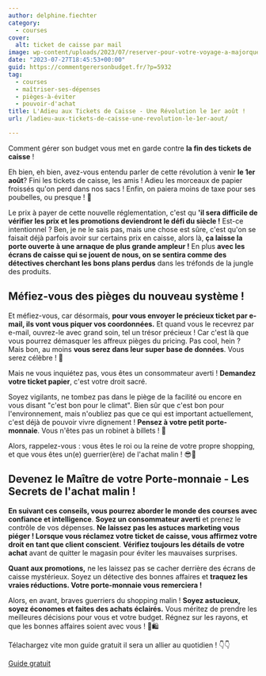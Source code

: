 ```yaml
---
author: delphine.fiechter
category:
  - courses
cover:
  alt: ticket de caisse par mail
image: wp-content/uploads/2023/07/reserver-pour-votre-voyage-a-majorque-1.png
date: "2023-07-27T18:45:53+00:00"
guid: https://commentgerersonbudget.fr/?p=5932
tag:
  - courses
  - maîtriser-ses-dépenses
  - pièges-à-éviter
  - pouvoir-d'achat
title: L'Adieu aux Tickets de Caisse - Une Révolution le 1er août !
url: /ladieu-aux-tickets-de-caisse-une-revolution-le-1er-aout/

---
```

Comment gérer son budget vous met en garde contre **la fin des tickets de caisse** !

Eh bien, eh bien, avez-vous entendu parler de cette révolution à venir **le 1er août**? Fini les tickets de caisse, les amis ! Adieu les morceaux de papier froissés qu'on perd dans nos sacs ! Enfin, on paiera moins de taxe pour ses poubelles, ou presque ! 🤔

Le prix à payer de cette nouvelle réglementation, c'est qu **'il sera difficile de vérifier les prix et les promotions deviendront le défi du siècle !** Est-ce intentionnel ? Ben, je ne le sais pas, mais une chose est sûre, c'est qu'on se faisait déjà parfois avoir sur certains prix en caisse, alors là, **ça laisse la porte ouverte à une arnaque de plus grande ampleur !** En plus **avec les écrans de caisse qui se jouent de nous, on se sentira comme des détectives cherchant les bons plans perdus** dans les tréfonds de la jungle des produits.

## Méfiez-vous des pièges du nouveau système !

Et méfiez-vous, car désormais, **pour vous envoyer le précieux ticket par e-mail, ils vont vous piquer vos coordonnées.** Et quand vous le recevrez par e-mail, ouvrez-le avec grand soin, tel un trésor précieux ! Car c'est là que vous pourrez démasquer les affreux pièges du pricing. Pas cool, hein ? Mais bon, au moins **vous serez dans leur super base de données**. Vous serez célèbre ! 🌟

Mais ne vous inquiétez pas, vous êtes un consommateur averti ! **Demandez votre ticket papier**, c'est votre droit sacré.

Soyez vigilants, ne tombez pas dans le piège de la facilité ou encore en vous disant "c'est bon pour le climat". Bien sûr que c'est bon pour l'environnement, mais n'oubliez pas que ce qui est important actuellement, c'est déjà de pouvoir vivre dignement ! **Pensez à votre petit porte-monnaie**. Vous n'êtes pas un robinet à billets ! 💸

Alors, rappelez-vous : vous êtes le roi ou la reine de votre propre shopping, et que vous êtes un(e) guerrier(ère) de l'achat malin ! 😎🛒

## Devenez le Maître de votre Porte-monnaie - Les Secrets de l'achat malin !

**En suivant ces conseils, vous pourrez aborder le monde des courses avec confiance et intelligence**. **Soyez un consommateur averti** et prenez le contrôle de vos dépenses. **Ne laissez pas les astuces marketing vous piéger ! Lorsque vous réclamez votre ticket de caisse, vous affirmez votre droit en tant que client conscient**. **Vérifiez toujours les détails de votre achat** avant de quitter le magasin pour éviter les mauvaises surprises.

**Quant aux promotions,** ne les laissez pas se cacher derrière des écrans de caisse mystérieux. Soyez un détective des bonnes affaires et **traquez les vraies réductions. Votre porte-monnaie vous remerciera !**

Alors, en avant, braves guerriers du shopping malin ! **Soyez astucieux, soyez économes et faites des achats éclairés.** Vous méritez de prendre les meilleures décisions pour vous et votre budget. Régnez sur les rayons, et que les bonnes affaires soient avec vous ! 👑🛍️

Télachargez vite mon guide gratuit il sera un allier au quotidien ! 👇👇

[Guide gratuit](https://commentgerersonbudget.fr/telecharger-gratuitement-le-guide-complet/)
